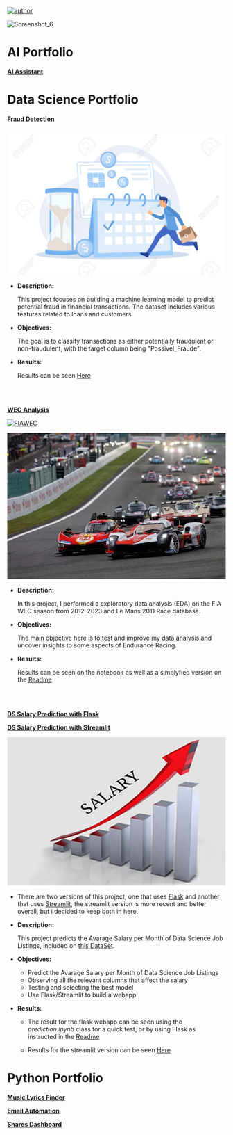 [![author](https://img.shields.io/badge/author-feliperoll-purple.svg)](https://www.linkedin.com/in/felipe-roll/)

![Screenshot_6](https://github.com/FelipeLRoll/portifolio/assets/154685092/6e7bc906-62e3-4dbc-90b0-8981e897701b)

# **AI Portfolio**

**[AI Assistant](https://github.com/FelipeLRoll/ai_for_datasets)** 

# **Data Science Portfolio**

**[Fraud Detection](https://github.com/FelipeLRoll/prevencao-fraudes)**  

![](https://github.com/FelipeLRoll/prevencao-fraudes/blob/main/screenshots/fraude.png)

- **Description:**
  
  This project focuses on building a machine learning model to predict potential fraud in financial transactions. The dataset includes various features related to loans and customers.
  
- **Objectives:**
  
  The goal is to classify transactions as either potentially fraudulent or non-fraudulent, with the target column being "Possivel_Fraude".
  
- **Results:**
  
  Results can be seen [Here](https://github.com/FelipeLRoll/prevencao-fraudes/blob/main/readme.md)
<br>
<br>

**[WEC Analysis](https://github.com/FelipeLRoll/wec-analysis)**  

[![FIAWEC](https://img.shields.io/badge/FIA_WEC-Kaggle_Dataset-blue.svg)](https://www.kaggle.com/datasets/feliperoll/fia-wec-2012-2023-le-mans-2011)

![](https://github.com/FelipeLRoll/portfolio/blob/main/images/total-energies-start-fia-w-qe117sun9vmq.png)

- **Description:**
  
  In this project, I performed a exploratory data analysis (EDA) on the FIA WEC season from 2012-2023 and Le Mans 2011 Race database.
  
- **Objectives:**
  
  The main objective here is to test and improve my data analysis and uncover insights to some aspects of Endurance Racing.
  
- **Results:**
  
  Results can be seen on the notebook as well as a simplyfied version on the [Readme](https://github.com/FelipeLRoll/wec-analysis/blob/main/README.md)
<br>
<br>

**[DS Salary Prediction with Flask](https://github.com/FelipeLRoll/ds_salary)**

**[DS Salary Prediction with Streamlit](https://github.com/FelipeLRoll/ds-salary-streamlit)**

![](https://github.com/FelipeLRoll/portfolio/blob/main/images/salary.png)

* There are two versions of this project, one that uses [Flask](https://github.com/FelipeLRoll/ds_salary) and another that uses [Streamlit](https://github.com/FelipeLRoll/ds-salary-streamlit), the streamlit version is more recent and better overall, but i decided to keep both in here.

- **Description:**
  
  This project predicts the Avarage Salary per Month of Data Science Job Listings, included on [this DataSet](https://www.kaggle.com/datasets/nikhilbhathi/data-scientist-salary-us-glassdoor).
  
- **Objectives:**
  * Predict the Avarage Salary per Month of Data Science Job Listings
  * Observing all the relevant columns that affect the salary
  * Testing and selecting the best model
  * Use Flask/Streamlit to build a webapp
  
- **Results:**
  
  * The result for the flask webapp can be seen using the _prediction.ipynb_ class for a quick test, or by using Flask as instructed in the [Readme](https://github.com/FelipeLRoll/ds_salary/blob/main/README.md)

  * Results for the streamlit version can be seen [Here](https://ds-salary.streamlit.app)


# **Python Portfolio**

**[Music Lyrics Finder](https://github.com/FelipeLRoll/letras_de_musica)** 

**[Email Automation](https://github.com/FelipeLRoll/automatizacao_de_email)** 

**[Shares Dashboard](https://github.com/FelipeLRoll/dashboard-com-streamlit)** 


  
